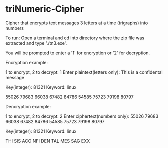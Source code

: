 # triNumeric-Cipher

Cipher that encrypts text messages 3 letters at a time (trigraphs) into numbers

To run:
Open a terminal and cd into directory where the zip file was extracted and
type './tn3.exe'.

You will be prompted to enter a '1' for encryption or '2' for decryption.

Encryption example:                               

1 to encrypt, 2 to decrypt: 1
Enter plaintext(letters only):
This is a confidental message


Key(integer): 81321
Keyword: linux

55026 79683 66038 67482 84786 54585 75723 79198 80797


Dencryption example: 

1 to encrypt, 2 to decrypt: 2
Enter ciphertext(numbers only):
55026 79683 66038 67482 84786 54585 75723 79198 80797

Key(integer): 81321
Keyword: linux

THI SIS ACO NFI DEN TAL MES SAG EXX
